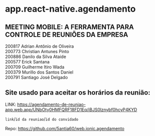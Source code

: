 # app.react-native.agendamento

## MEETING MOBILE: A FERRAMENTA PARA CONTROLE DE REUNIÕES DA EMPRESA

200817	Adrian Antônio de Oliveira <br>
200773	Christian Antunes Pinto <br>
200886	Danilo da Silva Ataide <br>
200577	Erick Santana <br>
200709	Guilherme Itiro Wada <br>
200379	Murillo dos Santos Daniel <br>
200791	Santiago José Delgado <br>

## Site usado para aceitar os horários da reunião:
LINK: https://agendamento-de-reuniao-app.web.app/UNbOty0HMFQRF18FD1Eq/iBJS0lznybf0hcyP4KYD


`link`/`id da reuniao`/`id do convidado`

Repo: https://github.com/5antia60/web.ionic.agendamento


